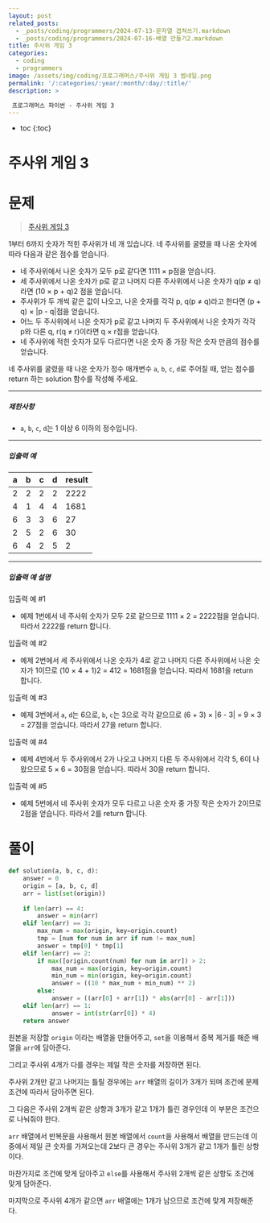 ```yaml
---
layout: post
related_posts: 
  - _posts/coding/programmers/2024-07-13-문자열 겹쳐쓰기.markdown
  - _posts/coding/programmers/2024-07-16-배열 만들기2.markdown
title: 주사위 게임 3
categories:
  - coding
  - programmers
image: /assets/img/coding/프로그래머스/주사위 게임 3 썸네일.png
permalink: '/:categories/:year/:month/:day/:title/'
description: >

 프로그래머스 파이썬 - 주사위 게임 3
---
```


* toc
{:toc}

# 주사위 게임 3

# 문제 

> <a href="https://school.programmers.co.kr/learn/courses/30/lessons/181916">주사위 게임 3</a>

1부터 6까지 숫자가 적힌 주사위가 네 개 있습니다. 네 주사위를 굴렸을 때 나온 숫자에 따라 다음과 같은 점수를 얻습니다.

- 네 주사위에서 나온 숫자가 모두 p로 같다면 1111 × p점을 얻습니다.
- 세 주사위에서 나온 숫자가 p로 같고 나머지 다른 주사위에서 나온 숫자가 q(p ≠ q)라면 (10 × p + q)2 점을 얻습니다.
- 주사위가 두 개씩 같은 값이 나오고, 나온 숫자를 각각 p, q(p ≠ q)라고 한다면 (p + q) × |p - q|점을 얻습니다.
- 어느 두 주사위에서 나온 숫자가 p로 같고 나머지 두 주사위에서 나온 숫자가 각각 p와 다른 q, r(q ≠ r)이라면 q × r점을 얻습니다.
- 네 주사위에 적힌 숫자가 모두 다르다면 나온 숫자 중 가장 작은 숫자 만큼의 점수를 얻습니다.

네 주사위를 굴렸을 때 나온 숫자가 정수 매개변수 `a`, `b`, `c`, `d`로 주어질 때, 얻는 점수를 return 하는 solution 함수를 작성해 주세요.

---

##### 제한사항

[](https://github.com/springhana/CodingTest_python/edit/master/%ED%94%84%EB%A1%9C%EA%B7%B8%EB%9E%98%EB%A8%B8%EC%8A%A4/0/181916.%E2%80%85%EC%A3%BC%EC%82%AC%EC%9C%84%E2%80%85%EA%B2%8C%EC%9E%84%E2%80%853/README.md#%EC%A0%9C%ED%95%9C%EC%82%AC%ED%95%AD)

- `a`, `b`, `c`, `d`는 1 이상 6 이하의 정수입니다.

---

##### 입출력 예

[](https://github.com/springhana/CodingTest_python/edit/master/%ED%94%84%EB%A1%9C%EA%B7%B8%EB%9E%98%EB%A8%B8%EC%8A%A4/0/181916.%E2%80%85%EC%A3%BC%EC%82%AC%EC%9C%84%E2%80%85%EA%B2%8C%EC%9E%84%E2%80%853/README.md#%EC%9E%85%EC%B6%9C%EB%A0%A5-%EC%98%88)

|a|b|c|d|result|
|---|---|---|---|---|
|2|2|2|2|2222|
|4|1|4|4|1681|
|6|3|3|6|27|
|2|5|2|6|30|
|6|4|2|5|2|

---

##### 입출력 예 설명

[](https://github.com/springhana/CodingTest_python/edit/master/%ED%94%84%EB%A1%9C%EA%B7%B8%EB%9E%98%EB%A8%B8%EC%8A%A4/0/181916.%E2%80%85%EC%A3%BC%EC%82%AC%EC%9C%84%E2%80%85%EA%B2%8C%EC%9E%84%E2%80%853/README.md#%EC%9E%85%EC%B6%9C%EB%A0%A5-%EC%98%88-%EC%84%A4%EB%AA%85)

입출력 예 #1

- 예제 1번에서 네 주사위 숫자가 모두 2로 같으므로 1111 × 2 = 2222점을 얻습니다. 따라서 2222를 return 합니다.

입출력 예 #2

- 예제 2번에서 세 주사위에서 나온 숫자가 4로 같고 나머지 다른 주사위에서 나온 숫자가 1이므로 (10 × 4 + 1)2 = 412 = 1681점을 얻습니다. 따라서 1681을 return 합니다.

입출력 예 #3

- 예제 3번에서 `a`, `d`는 6으로, `b`, `c`는 3으로 각각 같으므로 (6 + 3) × |6 - 3| = 9 × 3 = 27점을 얻습니다. 따라서 27을 return 합니다.

입출력 예 #4

- 예제 4번에서 두 주사위에서 2가 나오고 나머지 다른 두 주사위에서 각각 5, 6이 나왔으므로 5 × 6 = 30점을 얻습니다. 따라서 30을 return 합니다.

입출력 예 #5

- 예제 5번에서 네 주사위 숫자가 모두 다르고 나온 숫자 중 가장 작은 숫자가 2이므로 2점을 얻습니다. 따라서 2를 return 합니다.

# 풀이

```python
def solution(a, b, c, d):
    answer = 0
    origin = [a, b, c, d]
    arr = list(set(origin))
    
    if len(arr) == 4:
        answer = min(arr)
    elif len(arr) == 3:
        max_num = max(origin, key=origin.count)
        tmp = [num for num in arr if num != max_num]
        answer = tmp[0] * tmp[1]
    elif len(arr) == 2:
        if max([origin.count(num) for num in arr]) > 2:
            max_num = max(origin, key=origin.count)
            min_num = min(origin, key=origin.count)
            answer = ((10 * max_num + min_num) ** 2)
        else:
            answer = ((arr[0] + arr[1]) * abs(arr[0] - arr[1]))
    elif len(arr) == 1:
            answer = int(str(arr[0]) * 4)
    return answer

```

원본을 저장할 `origin` 이라는 배열을 만들어주고, `set`을 이용해서 중복 제거를 해준 배열을 `arr`에 담아준다.

그리고 주사위 4개가 다를 경우는 제일 작은 숫자를 저장하면 된다.

주사위 2개만 같고 나머지는 틀릴 경우에는 `arr` 배열의 길이가 3개가 되며 조건에 문제 조건에 따라서 담아주면 된다.

그 다음은 주사위 2개씩 같은 상항과 3개가 같고 1개가 틀린 경우인데 이 부분은 조건으로 나눠줘야 한다.

`arr` 배열에서 반복문을 사용해서 원본 배열에서 `count`을 사용해서 배열을 만드는데 이중에서 제일 큰 숫자를 가져오는데 2보다 큰 경우는 주사위 3개가 같고 1개가 틀린 상항이다.

마찬가지로 조건에 맞게 담아주고 `else`를 사용해서 주사위 2개씩 같은 상항도 조건에 맞게 담아준다.

마지막으로 주사위 4개가 같으면 `arr` 배열에는 1개가 남으므로 조건에 맞게 저장해준다.

